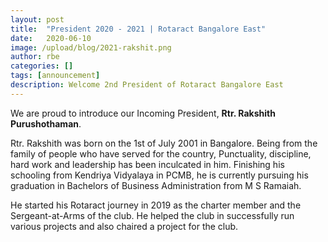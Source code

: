 ```yaml
---
layout: post
title:  "President 2020 - 2021 | Rotaract Bangalore East"
date:   2020-06-10
image: /upload/blog/2021-rakshit.png
author: rbe
categories: []
tags: [announcement]
description: Welcome 2nd President of Rotaract Bangalore East
---
```


We are proud to introduce our Incoming President, **Rtr. Rakshith Purushothaman**. 

Rtr. Rakshith was born on the 1st of July 2001 in Bangalore. Being from the family of people who have served for the country, Punctuality, discipline, hard work and leadership has been inculcated in him. Finishing his schooling from Kendriya Vidyalaya in PCMB, he is currently pursuing his graduation in Bachelors of Business Administration from M S Ramaiah. 

He started his Rotaract journey in 2019 as the charter member and the Sergeant-at-Arms of the club. He helped the club in successfully run various projects and also chaired a project for the club.
